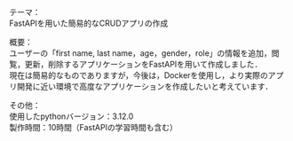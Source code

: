 テーマ：  
FastAPIを用いた簡易的なCRUDアプリの作成  

概要：  
ユーザーの「first name, last name，age，gender，role」の情報を追加，閲覧，更新，削除するアプリケーションをFastAPIを用いて作成しました．  
現在は簡易的なものでありますが，今後は，Dockerを使用し，より実際のアプリ開発に近い環境で高度なアプリケーションを作成したいと考えています．  

その他：  
使用したpythonバージョン：3.12.0  
製作時間：10時間（FastAPIの学習時間も含む）  
